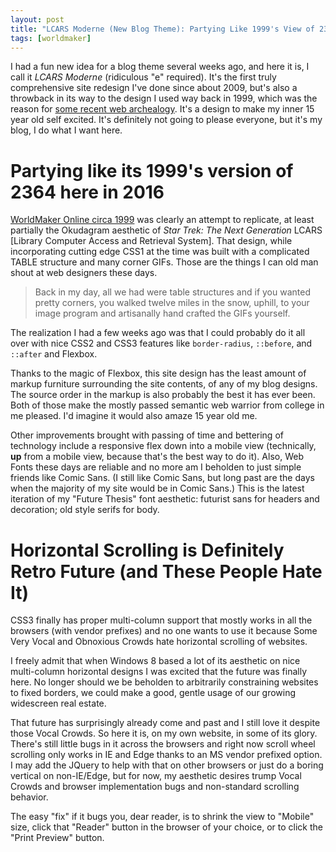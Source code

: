 ```yaml
---
layout: post
title: "LCARS Moderne (New Blog Theme): Partying Like 1999's View of 2364"
tags: [worldmaker]
---
```


I had a fun new idea for a blog theme several weeks ago, and here it is, I call
it *LCARS Moderne* (ridiculous "e" required). It's the first truly comprehensive
site redesign I've done since about 2009, but's also a throwback in its way to
the design I used way back in 1999, which was the reason for
[some recent web archealogy](/2016/06/07/portrait-web-developer/). It's a design
to make my inner 15 year old self excited. It's definitely not going to please
everyone, but it's my blog, I do what I want here.

# Partying like its 1999's version of 2364 here in 2016

[WorldMaker Online circa 1999](http://worldmaker.net/wmo99/) was clearly an
attempt to replicate, at least partially the Okudagram aesthetic of
*Star Trek: The Next Generation* LCARS [Library Computer Access and Retrieval
System]. That design, while incorporating cutting edge CSS1 at the time was
built with a complicated TABLE structure and many corner GIFs. Those are the
things I can old man shout at web designers these days.

> Back in my day, all we had were table structures and if you wanted pretty
> corners, you walked twelve miles in the snow, uphill, to your image program
> and artisanally hand crafted the GIFs yourself.

The realization I had a few weeks ago was that I could probably do it all
over with nice CSS2 and CSS3 features like `border-radius`, `::before`, and
`::after` and Flexbox.

Thanks to the magic of Flexbox, this site design has the least amount of
markup furniture surrounding the site contents, of any of my blog designs.
The source order in the markup is also probably the best it has ever been.
Both of those make the mostly passed semantic web warrior from college in
me pleased. I'd imagine it would also amaze 15 year old me.

Other improvements brought with passing of time and bettering of technology
include a responsive flex down into a mobile view (technically, **up** from a
mobile view, because that's the best way to do it). Also, Web Fonts these
days are reliable and no more am I beholden to just simple friends like Comic
Sans. (I still like Comic Sans, but long past are the days when the majority
of my site would be in Comic Sans.) This is the latest iteration of my "Future
Thesis" font aesthetic: futurist sans for headers and decoration; old style
serifs for body.

# Horizontal Scrolling is Definitely Retro Future (and These People Hate It)

CSS3 finally has proper multi-column support that mostly works in all the
browsers (with vendor prefixes) and no one wants to use it because Some Very
Vocal and Obnoxious Crowds hate horizontal scrolling of websites.

I freely admit that when Windows 8 based a lot of its aesthetic on nice
multi-column horizontal designs I was excited that the future was finally here.
No longer should we be beholden to arbitrarily constraining websites to fixed
borders, we could make a good, gentle usage of our growing widescreen real
estate.

That future has surprisingly already come and past and I still love it despite
those Vocal Crowds. So here it is, on my own website, in some of its glory.
There's still little bugs in it across the browsers and right now scroll wheel
scrolling only works in IE and Edge thanks to an MS vendor prefixed option. I
may add the JQuery to help with that on other browsers or just do a boring
vertical on non-IE/Edge, but for now, my aesthetic desires trump Vocal Crowds
and browser implementation bugs and non-standard scrolling behavior.

The easy "fix" if it bugs you, dear reader, is to shrink the view to "Mobile" size,
click that "Reader" button in the browser of your choice, or to click the "Print
Preview" button.